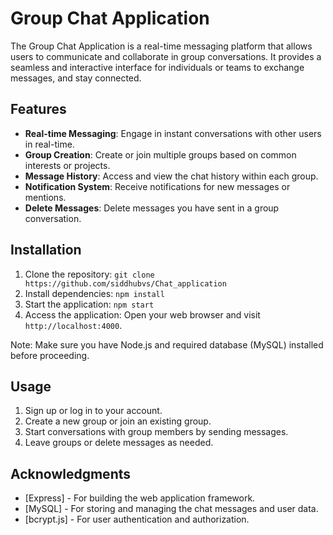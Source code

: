 # Group Chat Application

The Group Chat Application is a real-time messaging platform that allows users to communicate and collaborate in group conversations. It provides a seamless and interactive interface for individuals or teams to exchange messages, and stay connected.

## Features

- **Real-time Messaging**: Engage in instant conversations with other users in real-time.
- **Group Creation**: Create or join multiple groups based on common interests or projects.
- **Message History**: Access and view the chat history within each group.
- **Notification System**: Receive notifications for new messages or mentions.
- **Delete Messages**: Delete messages you have sent in a group conversation.

## Installation

1. Clone the repository: `git clone https://github.com/siddhubvs/Chat_application`
2. Install dependencies: `npm install`
3. Start the application: `npm start`
4. Access the application: Open your web browser and visit `http://localhost:4000`.

Note: Make sure you have Node.js and required database (MySQL) installed before proceeding.

## Usage

1. Sign up or log in to your account.
2. Create a new group or join an existing group.
3. Start conversations with group members by sending messages.
4. Leave groups or delete messages as needed.

## Acknowledgments

- [Express] - For building the web application framework.
- [MySQL] - For storing and managing the chat messages and user data.
- [bcrypt.js] - For user authentication and authorization.

